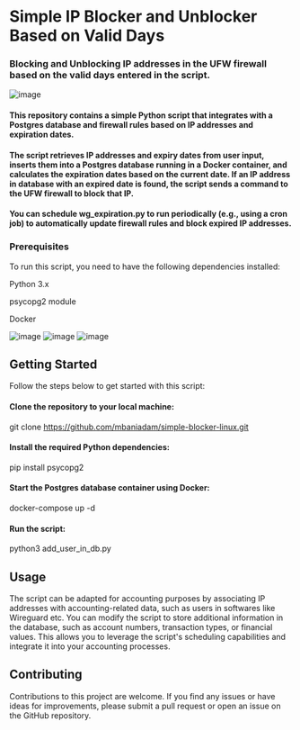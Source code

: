 # Simple IP Blocker and Unblocker Based on Valid Days

### Blocking and Unblocking IP addresses in the UFW firewall based on the valid days entered in the script.

![image](https://github.com/mbaniadam/simple-ufw-ip-blocker/assets/75830370/3080c9c4-4213-4787-b383-5847feeb33a0)

#### This repository contains a simple Python script that integrates with a Postgres database and firewall rules based on IP addresses and expiration dates.

#### The script retrieves IP addresses and expiry dates from user input, inserts them into a Postgres database running in a Docker container, and calculates the expiration dates based on the current date. If an IP address in database with an expired date is found, the script sends a command to the UFW firewall to block that IP.

#### You can schedule wg_expiration.py to run periodically (e.g., using a cron job) to automatically update firewall rules and block expired IP addresses.

### Prerequisites
To run this script, you need to have the following dependencies installed:

Python 3.x

psycopg2 module

Docker


![image](https://github.com/mbaniadam/simple-ufw-ip-blocker/assets/75830370/e95d2969-1ab7-41cd-920a-412c7d55a31a)
![image](https://github.com/mbaniadam/simple-ufw-ip-blocker/assets/75830370/d48fd8d8-9505-4b8d-8e05-a7dc40fe25dc)
![image](https://github.com/mbaniadam/simple-ufw-ip-blocker/assets/75830370/5cca7e62-e02f-42ae-807e-86d8d9623dfc)

## Getting Started
Follow the steps below to get started with this script:

#### Clone the repository to your local machine:
git clone https://github.com/mbaniadam/simple-blocker-linux.git

#### Install the required Python dependencies:
pip install psycopg2

#### Start the Postgres database container using Docker:
docker-compose up -d

#### Run the script:
python3 add_user_in_db.py


## Usage

The script can be adapted for accounting purposes by associating IP addresses with accounting-related data, such as users in softwares like Wireguard etc. You can modify the script to store additional information in the database, such as account numbers, transaction types, or financial values. This allows you to leverage the script's scheduling capabilities and integrate it into your accounting processes.


## Contributing

Contributions to this project are welcome. If you find any issues or have ideas for improvements, please submit a pull request or open an issue on the GitHub repository.
